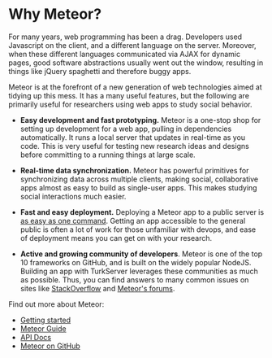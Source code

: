 # Why Meteor?

For many years, web programming has been a drag. Developers used Javascript on
the client, and a different language on the server. Moreover, when these
different languages communicated via AJAX for dynamic pages, good software 
abstractions usually went out the window, resulting in things like jQuery 
spaghetti and therefore buggy apps.

Meteor is at the forefront of a new generation of web technologies aimed at 
tidying up this mess. It has a many useful features, but the following are 
primarily useful for researchers using web apps to study social behavior.
    
- **Easy development and fast prototyping.** Meteor is a one-stop shop for 
setting up development for a web app, pulling in dependencies automatically. 
It runs a local server that updates in real-time as you code. This is very 
useful for testing new research ideas and designs before committing to a 
running things at large scale.      
  
- **Real-time data synchronization.** Meteor has powerful primitives for 
synchronizing data across multiple clients, making social, collaborative apps
 almost as easy to build as single-user apps. This makes studying social 
 interactions much easier.     

- **Fast and easy deployment.** Deploying a Meteor app to a public server is 
[as easy as one command][deploy]. Getting an app accessible to the general 
public is often a lot of work for those unfamiliar with devops, and ease of 
deployment means you can get on with your research. 
   
- **Active and growing community of developers**. Meteor is one of the top 10
 frameworks on GitHub, and is built on the widely popular NodeJS. Building an
  app with TurkServer leverages these communities as much as possible. 
  Thus, you can find answers to many common issues on sites like 
  [StackOverflow][so] and [Meteor's forums][forums].

[deploy]: http://guide.meteor.com/deployment.html#galaxy   
[so]: http://stackoverflow.com/
[forums]: https://forums.meteor.com/ 

Find out more about Meteor:

- [Getting started](http://guide.meteor.com/#quickstart)
- [Meteor Guide](http://guide.meteor.com/)
- [API Docs](https://docs.meteor.com/) 
- [Meteor on GitHub](https://github.com/meteor/meteor)
